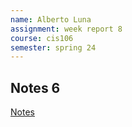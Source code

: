 ```yaml
---
name: Alberto Luna
assignment: week report 8
course: cis106
semester: spring 24
---
```


## Notes 6
[Notes](../../notes/notes6/notes6.md)

